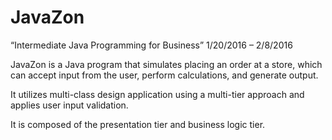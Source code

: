# JavaZon

“Intermediate Java Programming for Business”
1/20/2016 – 2/8/2016

JavaZon is a Java program that simulates placing an order at a store, which can accept input from the user, perform calculations, and generate output.

It utilizes multi-class design application using a multi-tier approach and applies user input validation. 

It is composed of the presentation tier and business logic tier.
